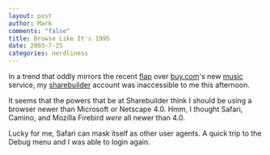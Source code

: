 ```yaml
--- 
layout: post
author: Mark
comments: "false"
title: Browse Like It's 1995
date: 2003-7-25
categories: nerdliness
---
```

In a trend that oddly mirrors the recent <a href="http://texturadesign.com/html/index_previous.htm#072403">flap</a> over <a href="http://www.buy.com">buy.com</a>'s new <a href="http://buymusic.com/">music</a> service, my <a href="http://www.sharebuilder.com">sharebuilder</a> account was inaccessible to me this afternoon.

It seems that the powers that be at Sharebuilder think I should be using a browser newer than Microsoft or Netscape 4.0. Hmm, I thought Safari, Camino, and Mozilla Firebird <i>were</i> all newer than 4.0.

Lucky for me, Safari can mask itself as other user agents. A quick trip to the Debug menu and I was able to login again.
